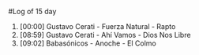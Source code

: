 #Log of 15 day

1. [00:00] Gustavo Cerati - Fuerza Natural - Rapto
1. [08:59] Gustavo Cerati - Ahí Vamos - Dios Nos Libre
1. [09:02] Babasónicos - Anoche - El Colmo
